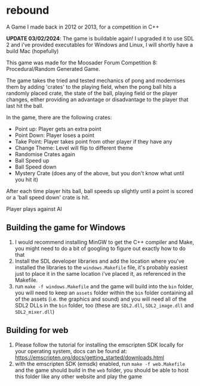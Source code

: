 # rebound

A Game I made back in 2012 or 2013, for a competition in C++

**UPDATE 03/02/2024**: The game is buildable again! I upgraded it to use SDL 2 and i've provided executables for Windows and Linux, I will shortly have a build Mac (hopefully)

This game was made for the Moosader Forum Competition 8: Procedural/Random Generated Game.

The game takes the tried and tested mechanics of pong and modernises them by adding 'crates' to the playing field,
when the pong ball hits a randomly placed crate, the state of the ball, playing field or the player changes, either
providing an advantage or disadvantage to the player that last hit the ball.

In the game, there are the following crates:

- Point up: Player gets an extra point
- Point Down: Player loses a point
- Take Point: Player takes point from other player if they have any
- Change Theme: Level will flip to different theme
- Randomise Crates again
- Ball Speed up
- Ball Speed down
- Mystery Crate (does any of the above, but you don't know what until you hit it)

After each time player hits ball, ball speeds up slightly until a point is scored or a 'ball speed down' crate is hit.

Player plays against AI

## Building the game for Windows

1. I would recommend installing MinGW to get the C++ compiler and Make, you might need to do a bit of googling to figure out exactly how to do that
2. Install the SDL developer libraries and add the location where you've installed the libraries to the `windows.Makefile` file, it's probably easiest just to place it in the same location i've placed it, as referenced in the Makefile.
3. run `make -f windows.Makefile` and the game will build into the `bin` folder, you will need to keep an `assets` folder within the `bin` folder containing all of the assets (i.e. the graphics and sound) and you will need all of the SDL2 DLLs in the `bin` folder, too (these are `SDL2.dll`, `SDL2_image.dll` and `SDL2_mixer.dll`)

## Building for web

1. Please follow the tutorial for installing the emscripten SDK locally for your operating system, docs can be found at: https://emscripten.org/docs/getting_started/downloads.html
2. with the emscripten SDK (emsdk) enabled, run `make -f web.Makefile` and the game should build in the `web` folder, you should be able to host this folder like any other website and play the game
